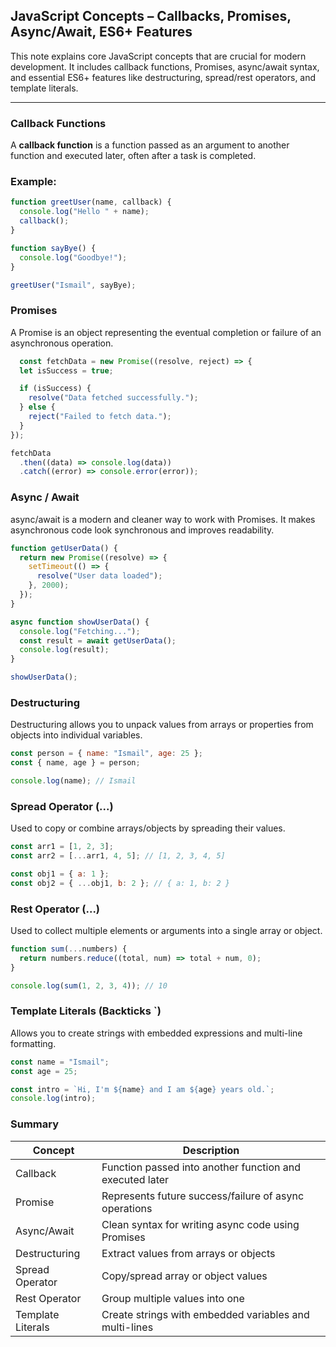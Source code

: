 ## JavaScript Concepts – Callbacks, Promises, Async/Await, ES6+ Features

This note explains core JavaScript concepts that are crucial for modern development. It includes callback functions, Promises, async/await syntax, and essential ES6+ features like destructuring, spread/rest operators, and template literals.

---

### Callback Functions

A **callback function** is a function passed as an argument to another function and executed later, often after a task is completed.

### Example:

```js
function greetUser(name, callback) {
  console.log("Hello " + name);
  callback();
}

function sayBye() {
  console.log("Goodbye!");
}

greetUser("Ismail", sayBye);
```

### Promises
A Promise is an object representing the eventual completion or failure of an asynchronous operation.

```js
  const fetchData = new Promise((resolve, reject) => {
  let isSuccess = true;

  if (isSuccess) {
    resolve("Data fetched successfully.");
  } else {
    reject("Failed to fetch data.");
  }
});

fetchData
  .then((data) => console.log(data))
  .catch((error) => console.error(error));

```

### Async / Await
async/await is a modern and cleaner way to work with Promises. It makes asynchronous code look synchronous and improves readability.

```js
function getUserData() {
  return new Promise((resolve) => {
    setTimeout(() => {
      resolve("User data loaded");
    }, 2000);
  });
}

async function showUserData() {
  console.log("Fetching...");
  const result = await getUserData();
  console.log(result);
}

showUserData();
```

### Destructuring
Destructuring allows you to unpack values from arrays or properties from objects into individual variables.

```js
const person = { name: "Ismail", age: 25 };
const { name, age } = person;

console.log(name); // Ismail
```

### Spread Operator (...)
Used to copy or combine arrays/objects by spreading their values.

```js
const arr1 = [1, 2, 3];
const arr2 = [...arr1, 4, 5]; // [1, 2, 3, 4, 5]

const obj1 = { a: 1 };
const obj2 = { ...obj1, b: 2 }; // { a: 1, b: 2 }
```

### Rest Operator (...)
Used to collect multiple elements or arguments into a single array or object.

```js
function sum(...numbers) {
  return numbers.reduce((total, num) => total + num, 0);
}

console.log(sum(1, 2, 3, 4)); // 10
```

### Template Literals (Backticks `)
Allows you to create strings with embedded expressions and multi-line formatting.

```js
const name = "Ismail";
const age = 25;

const intro = `Hi, I'm ${name} and I am ${age} years old.`;
console.log(intro);
```

### Summary

| Concept           | Description                                               |
|------------------|-----------------------------------------------------------|
| Callback          | Function passed into another function and executed later |
| Promise           | Represents future success/failure of async operations     |
| Async/Await       | Clean syntax for writing async code using Promises        |
| Destructuring     | Extract values from arrays or objects                     |
| Spread Operator   | Copy/spread array or object values                        |
| Rest Operator     | Group multiple values into one                            |
| Template Literals | Create strings with embedded variables and multi-lines    |
